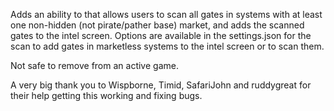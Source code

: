 Adds an ability to that allows users to scan all gates in systems with at least one non-hidden (not pirate/pather base) market, and adds the scanned gates to the intel screen. Options are available in the settings.json for the scan to add gates in marketless systems to the intel screen or to scan them.

Not safe to remove from an active game.

A very big thank you to Wispborne, Timid, SafariJohn and ruddygreat for their help getting this working and fixing bugs.
